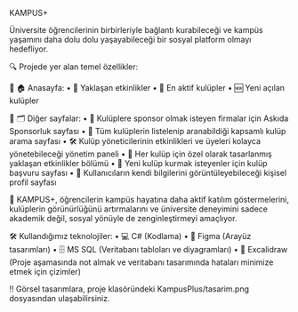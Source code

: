 KAMPUS+

Üniversite öğrencilerinin birbirleriyle bağlantı kurabileceği ve kampüs yaşamını daha dolu dolu yaşayabileceği bir sosyal platform olmayı hedefliyor.

🔍 Projede yer alan temel özellikler:

🔹 🏠 Anasayfa:
• 📅 Yaklaşan etkinlikler
• 🌟 En aktif kulüpler
• 🆕 Yeni açılan kulüpler

🔹 🗂 Diğer sayfalar:
• 🤝 Kulüplere sponsor olmak isteyen firmalar için Askıda Sponsorluk sayfası
• 🔎 Tüm kulüplerin listelenip aranabildiği kapsamlı kulüp arama sayfası
• 🛠 Kulüp yöneticilerinin etkinlikleri ve üyeleri kolayca yönetebileceği yönetim paneli
• 📆 Her kulüp için özel olarak tasarlanmış yaklaşan etkinlikler bölümü
• 📝 Yeni kulüp kurmak isteyenler için kulüp başvuru sayfası
• 👤 Kullanıcıların kendi bilgilerini görüntüleyebileceği kişisel profil sayfası

🎯 KAMPUS+, öğrencilerin kampüs hayatına daha aktif katılım göstermelerini, kulüplerin görünürlüğünü artırmalarını ve üniversite deneyimini sadece akademik değil, sosyal yönüyle de zenginleştirmeyi amaçlıyor.

🛠 Kullandığımız teknolojiler:
• 💻 C# (Kodlama)
• 🎨 Figma (Arayüz tasarımları)
• 🗄 MS SQL (Veritabanı tabloları ve diyagramları)
• 📝 Excalidraw (Proje aşamasında not almak ve veritabanı tasarımında hataları minimize etmek için çizimler)

‼️ Görsel tasarımlara, proje klasöründeki KampusPlus/tasarim.png dosyasından ulaşabilirsiniz.
